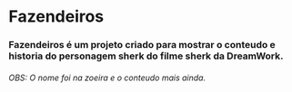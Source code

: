 # Fazendeiros

### Fazendeiros é um projeto criado para mostrar o conteudo e historia do personagem sherk do filme sherk da DreamWork.

###### OBS: O nome foi na zoeira e o conteudo mais ainda.
